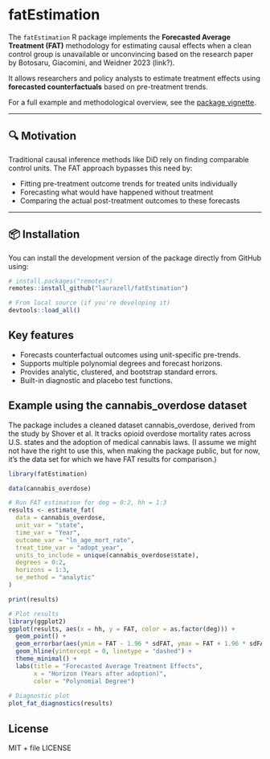 
# fatEstimation

The `fatEstimation` R package implements the **Forecasted Average
Treatment (FAT)** methodology for estimating causal effects when a clean
control group is unavailable or unconvincing based on the research paper
by Botosaru, Giacomini, and Weidner 2023 (link?).

It allows researchers and policy analysts to estimate treatment effects
using **forecasted counterfactuals** based on pre-treatment trends.

For a full example and methodological overview, see the [package
vignette](https://your.package.website/articles/fat_vignette.html).

------------------------------------------------------------------------

## 🔍 Motivation

Traditional causal inference methods like DiD rely on finding comparable
control units. The FAT approach bypasses this need by:

- Fitting pre-treatment outcome trends for treated units individually
- Forecasting what would have happened without treatment
- Comparing the actual post-treatment outcomes to these forecasts

------------------------------------------------------------------------

## 📦 Installation

You can install the development version of the package directly from
GitHub using:

``` r
# install.packages("remotes")
remotes::install_github("laurazell/fatEstimation")

# From local source (if you're developing it)
devtools::load_all()
```

## Key features

- Forecasts counterfactual outcomes using unit-specific pre-trends.
- Supports multiple polynomial degrees and forecast horizons.
- Provides analytic, clustered, and bootstrap standard errors.
- Built-in diagnostic and placebo test functions.

## Example using the cannabis_overdose dataset

The package includes a cleaned dataset cannabis_overdose, derived from
the study by Shover et al. It tracks opioid overdose mortality rates
across U.S. states and the adoption of medical cannabis laws. (I assume
we might not have the right to use this, when making the package public,
but for now, it’s the data set for which we have FAT results for
comparison.)

``` r
library(fatEstimation)

data(cannabis_overdose)

# Run FAT estimation for deg = 0:2, hh = 1:3
results <- estimate_fat(
  data = cannabis_overdose,
  unit_var = "state",
  time_var = "Year",
  outcome_var = "ln_age_mort_rate",
  treat_time_var = "adopt_year",
  units_to_include = unique(cannabis_overdose$state),
  degrees = 0:2,
  horizons = 1:3,
  se_method = "analytic"
)

print(results)

# Plot results
library(ggplot2)
ggplot(results, aes(x = hh, y = FAT, color = as.factor(deg))) +
  geom_point() +
  geom_errorbar(aes(ymin = FAT - 1.96 * sdFAT, ymax = FAT + 1.96 * sdFAT)) +
  geom_hline(yintercept = 0, linetype = "dashed") +
  theme_minimal() +
  labs(title = "Forecasted Average Treatment Effects",
       x = "Horizon (Years after adoption)",
       color = "Polynomial Degree")
       
# Diagnostic plot
plot_fat_diagnostics(results)
```

## License

MIT + file LICENSE
